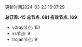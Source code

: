更新时间2024-03-23 16:07:29

**总订阅: 45**
**总节点: 681**
**有效节点: 169**
- v2ray节点: 151
- ss节点: 9
- trojan节点: 9
